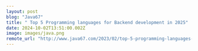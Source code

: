 ```yaml
---
layout: post
blog: "Java67"
title: " Top 5 Programming languages for Backend development in 2025"
date: 2024-10-02T13:51:00.002Z
image: images/java.png
remote_url: "http://www.java67.com/2023/02/top-5-programming-languages-for-backend.html"
---
```

